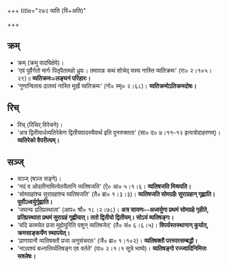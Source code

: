 +++
title="२७२ व्यति (वि+अति)"

+++

## क्रम्
- क्रम् (क्रमु पादविक्षेपे)।
- 'एवं पूर्वैर्गतो मार्गः पितृपैतामहो ध्रुवः। तमापन्नः कथं शोचेद् यस्य नास्ति व्यतिक्रमः' (रा० २।१०५।२९)॥ **व्यतिक्रमः=लङ्घनं परिहारः।**
- 'गुणान्विताय दातव्यं नास्ति मूर्खे व्यतिक्रमः' (गो० स्मृ० २।६८)। **व्यतिक्रमोऽतिक्रमदोषः।**

## रिच्
- रिच् (रिचिर् विरेचने)।
- 'अत्र द्वितीयार्धव्यतिरेकेण द्वितीयपादस्यैवार्थ इति पुनरुक्तता' (सा० द० ७।११-१२ इत्यत्रोदाहरणम्)। **व्यतिरेको वैपरीत्यम्।**

## सञ्ज्
- सञ्ज् (षञ्ज सङ्गे)।
- 'नदं व ओदतीनामित्येतयैतानि व्यतिषजति' (ऐ० आ० ५।१।६। **व्यतिषजति मिश्रयति।**
- 'सोमग्रहांश्च सुराग्रहांश्च व्यतिषजति' (तै० ब्रा० १।३।३)। **व्यतिषजति सोमग्रहैः सुराग्रहान् गृह्णाति। पूर्वोऽध्वर्युर्गृह्णाति।**
- 'जघन्यः प्रतिप्रस्थाता' (आप० श्रौ० १८।२।७८)। **अत्र सायणः--अध्वर्युणा प्रथमं सोमग्रहे गृहीते, प्रतिप्रस्थाता प्रथमं सुराग्रहं गृह्णीयात्। ततो द्वितीयो द्वितीयम्। सोऽयं व्यतिषङ्गः।**
- 'यदि कामयेत प्रजा मुह्येयुरिति पशून् व्यतिषजेत्' (तै० सं० ६।६।५)। **विपर्यस्तस्थानान् कुर्यात्, क्रमसाङ्कर्येण स्थापयेत्।**
- 'प्राणापानौ व्यतिषक्तौ प्रजा अनुसंचरतः' (जै० ब्रा० १।१०२)। **व्यतिषक्तौ परस्परसम्बद्धौ।**
- 'नाऽवश्यं बध्नातिर्व्यतिषङ्ग एव वर्तते' (पा० २।१।१ सूत्रे भाष्ये)। **व्यतिषङ्गो रज्ज्वादिनिमित्तः सश्लेषः।**
